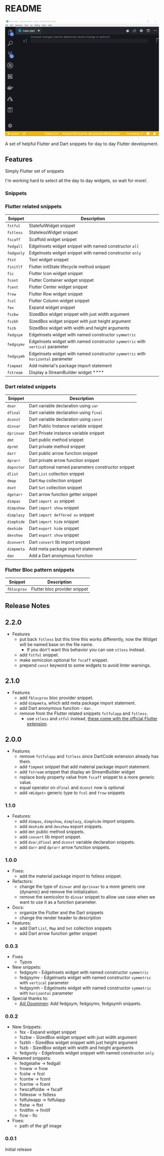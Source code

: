 # README

![snippets in action](assets/flutter-snippet-sample.gif)

A set of helpful Flutter and Dart snippets for day to day Flutter development.

## Features

Simply Flutter set of snippets

I'm working hard to select all the day to day widgets, so wait for more!.

### Snippets

### Flutter related snippets

| Snippet    | Description                                                                      |
| ---------- | -------------------------------------------------------------------------------- |
| `fstful`   | StatefulWidget snippet                                                           |
| `fstless`  | StatelessWidget snippet                                                          |
| `fscaff`   | Scaffold widget snippet                                                          |
| `fedgall`  | EdgeInsets widget snippet with named constructor `all`                           |
| `fedgonly` | EdgeInsets widget snippet with named constructor `only`                          |
| `ftxt`     | Text widget snippet                                                              |
| `finitlf`  | Flutter initState lifecycle method snippet                                       |
| `fic`      | Flutter Icon widget snippet                                                      |
| `fcont`    | Flutter Container widget snippet                                                 |
| `fcent`    | Flutter Center widget snippet                                                    |
| `frow`     | Flutter Row widget snippet                                                       |
| `fcol`     | Flutter Column widget snippet                                                    |
| `fex`      | Expand widget snippet                                                            |
| `fszbw`    | SizedBox widget snippet with just width argument                                 |
| `fszbh`    | SizedBox widget snippet with just height argument                                |
| `fszb`     | SizedBox widget with width and height arguments                                  |
| `fedgsym`  | EdgeInsets widget with named constructor `symmetric`                             |
| `fedgsymv` | EdgeInsets widget with named constructor `symmetric` with `vertical` parameter   |
| `fedgsymh` | EdgeInsets widget with named constructor `symmetric` with `horizontal` parameter |
| `fimpmat`  | Add material's package import statement                                          |
| `fstream`  | Display a StreamBuilder widget \*\*\*\*                                          |

### Dart related snippets

| Snippet    | Description                                        |
| ---------- | -------------------------------------------------- |
| `dvar`     | Dart variable declaration using `var`              |
| `dfinal`   | Dart variable declaration using `final`            |
| `dconst`   | Dart variable declaration using `const`            |
| `dinvar`   | Dart Public Instance variable snippet              |
| `dprinvar` | Dart Private instance variable snippet             |
| `dmt`      | Dart public method snippet                         |
| `dprmt`    | Dart private method snippet                        |
| `darr`     | Dart public arrow function snippet                 |
| `dprarr`   | Dart private arrow function snippet                |
| `dopnctor` | Dart optional named parameters constructor snippet |
| `dlist`    | Dart `List` collection snippet                     |
| `dmap`     | Dart `Map` collection snippet                      |
| `dset`     | Dart `Set` collection snippet                      |
| `dgetarr`  | Dart arrow function getter snippet                 |
| `dimpas`   | Dart `import as` snippet                           |
| `dimpshow` | Dart `import show` snippet                         |
| `dimplazy` | Dart `import deffered as` snippet                  |
| `dimphide` | Dart `import hide` snippet                         |
| `dexhide`  | Dart `export hide` snippet                         |
| `dexshow`  | Dart `export show` snippet                         |
| `dconvert` | Dart `convert` lib import snippet                  |
| `dimpmeta` | Add meta package import statement                  |
| `dan`      | Add a Dart anonymous function                      |

### Flutter Bloc pattern snippets

| Snippet     | Description                   |
| ----------- | ----------------------------- |
| `fblocprov` | Flutter bloc provider snippet |

## Release Notes

## 2.2.0

- Features
  - put back `fstless` but this time this works differently, now the Widget will be named base on the file name.
    - If you don't want this behavior you can use `stless` instead.
  - add `fstful` snippet.
  - make semicolon optional for `fscaff` snippet.
  - prepend `const` keyword to some widgets to avoid linter warnings.

## 2.1.0

- Features
  - add `fblocprov` bloc provider snippet.
  - add `dimpmeta`, which add meta package import statement.
  - add Dart anonymous function - `dan` .
  - remove from the Flutter related snippets `fstfulapp` and `fstless`.
    - use `stless` and `stful` instead, [these come with the official Flutter extension](https://flutter.dev/docs/development/tools/vs-code#snippets).

## 2.0.0

- Features
  - remove `fstfulapp` and `fstless` since DartCode extension already has them.
  - add `fimpmat` snippet that add material package import statement.
  - add `fstream` snippet that display an StreamBuilder widget
  - replace body property value from `fscaff` snippet to a more generic value.
  - equal operator on `dfinal` and `dconst` now is optional
  - add `<Widget>` generic type to `fcol` and `frow` snippets

### 1.1.0

- Features:
  - add `dimpas`, `dimpshow`, `dimplazy`, `dimphide` import snippets.
  - add `dexhide` and `dexshow` export snippets.
  - add `dmt` public method snippets.
  - add `convert` lib import snippet.
  - add `dvar`,`dfinal` and `dconst` variable declaration snippets.
  - add `darr` and `dprarr` arrow function snippets.

### 1.0.0

- Fixes:
  - add the material package import to fstless snippet.
- Refactors:
  - change the type of `dinvar` and `dprinvar` to a more generic one (dynamic) and remove the initialization.
  - remove the semicolon to `dinvar` snippet to allow use case when we want to use it as a function parameter.
- Docs:
  - organize the Flutter and the Dart snippets
  - change the render header to description
- Features:
  - add Dart `List`, `Map` and `Set` collection snippets
  - add Dart arrow function getter snippet

### 0.0.3

- Fixes
  - Typos
- New snippets:
  - fedgsym - EdgeInsets widget with named constructor `symmetric`
  - fedgsymv - EdgeInsets widget with named constructor `symmetric` with `vertical` parameter
  - fedgsymh - EdgeInsets widget with named constructor `symmetric` with `horizontal` parameter
- Special thanks to:
  - [Ajil Ooommen](https://github.com/ajilo297): Add fedgsym, fedgsymv, fedgsymh snippets.

### 0.0.2

- New Snippets:
  - fex - Expand widget snippet
  - fszbw - SizedBox widget snippet with just width argument
  - fszbh - SizedBox widget snippet with just height argument
  - fszb - SizedBox widget with width and height arguments
  - fedgonly - EdgeInsets widget snippet with named constructor `only`
- Renamed snippets:
  - fedgeiallw -> fedgall
  - froww -> frow
  - fcolw -> fcol
  - fcontw -> fcont
  - fcentw -> fcent
  - fwscaffoldw -> fscaff
  - fstlessw -> fstless
  - fstfulwapp -> fstfulapp
  - ftxtw -> ftxt
  - finitlfm -> finitlf
  - ficw - fic
- Fixes:
  - path of the gif image

### 0.0.1

Initial release
